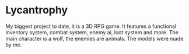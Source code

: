 # Lycantrophy
My biggest project to date, it is a 3D RPG game. It features a functional inventory system, combat system, enemy ai, loot system and more. The main character is a wolf, the enemies are animals. The models were made by me.
